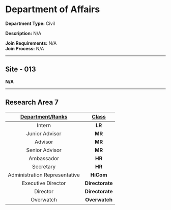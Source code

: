 # Department of Affairs

**Department Type:** Civil

**Description:** N/A

**Join Requirements:** N/A  
**Join Process:** N/A

---

## Site - 013
**N/A**

---

## Research Area 7
| **<ins>Department/Ranks</ins>** | **<ins>Class</ins>** |
|:---:|:---:|
| Intern | **LR** |
| Junior Advisor | **MR** |
| Advisor | **MR** |
| Senior Advisor | **MR** |
| Ambassador | **HR** |
| Secretary | **HR** |
| Administration Representative | **HiCom** |
| Executive Director | **Directorate** |
| Director | **Directorate** |
| Overwatch | **Overwatch** |